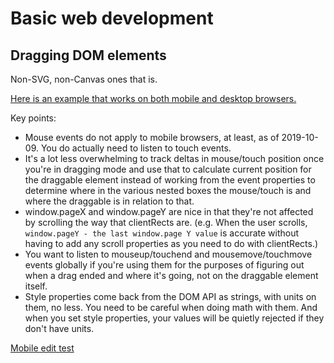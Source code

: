 # Basic web development

## Dragging DOM elements

Non-SVG, non-Canvas ones that is.

[Here is an example that works on both mobile and desktop browsers.](https://jsbin.com/fakuma/1/)

Key points:

- Mouse events do not apply to mobile browsers, at least, as of 2019-10-09. You do actually need to listen to touch events.
- It's a lot less overwhelming to track deltas in mouse/touch position once you're in dragging mode and use that to calculate current position for the draggable element instead of working from the event properties to determine where in the various nested boxes the mouse/touch is and where the draggable is in relation to that.
- window.pageX and window.pageY are nice in that they're not affected by scrolling the way that clientRects are. (e.g. When the user scrolls, `window.pageY - the last window.page Y value` is accurate without having to add any scroll properties as you need to do with clientRects.)
- You want to listen to mouseup/touchend and mousemove/touchmove events globally if you're using them for the purposes of figuring out when a drag ended and where it's going, not on the draggable element itself.
- Style properties come back from the DOM API as strings, with units on them, no less. You need to be careful when doing math with them. And when you set style properties, your values will be quietly rejected if they don't have units.

[Mobile edit test](animated-gifs.md)
